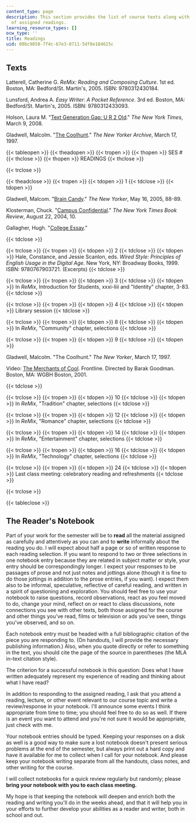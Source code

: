 ```yaml
---
content_type: page
description: This section provides the list of course texts along with the schedule
  of assigned readings.
learning_resource_types: []
ocw_type: ''
title: Readings
uid: 00bc9858-7f4c-67e3-0711-5df8e184615c
---
```


Texts
-----

Latterell, Catherine G. _ReMix: Reading and Composing Culture_. 1st ed. Boston, MA: Bedford/St. Martin's, 2005. ISBN: 9780312430184.

Lunsford, Andrea A. _Easy Writer: A Pocket Reference_. 3rd ed. Boston, MA: Bedford/St. Martin's, 2005. ISBN: 9780312433093.

Holson, Laura M. "[Text Generation Gap: U R 2 Old](http://www.nytimes.com/2008/03/09/business/09cell.html)." _The New York Times_, March 9, 2008.

Gladwell, Malcolm. "[The Coolhunt](https://www.newyorker.com/magazine/1997/03/17/the-coolhunt)." _The New Yorker Archive_, March 17, 1997.

{{< tableopen >}}
{{< theadopen >}}
{{< tropen >}}
{{< thopen >}}
SES #
{{< thclose >}}
{{< thopen >}}
READINGS
{{< thclose >}}

{{< trclose >}}

{{< theadclose >}}
{{< tropen >}}
{{< tdopen >}}
1
{{< tdclose >}}
{{< tdopen >}}


Gladwell, Malcom. "[Brain Candy](http://gladwell.typepad.com/)." _The New Yorker_, May 16, 2005, 88-89.

Klosterman, Chuck. "[Campus Confidential](http://query.nytimes.com/gst/fullpage.html?res=9F05E7DF173FF931A1575BC0A9629C8B63&pagewanted=print)." _The New York Times Book Review_, August 22, 2004, 10.

Gallagher, Hugh. "[College Essay](http://www-users.cs.york.ac.uk/susan/joke/essay.htm)."


{{< tdclose >}}

{{< trclose >}}
{{< tropen >}}
{{< tdopen >}}
2
{{< tdclose >}}
{{< tdopen >}}
Hale, Constance, and Jessie Scanlon, eds. _Wired Style: Principles of English Usage in the Digital Age_. New York, NY: Broadway Books, 1999. ISBN: 9780767903721. (Excerpts)
{{< tdclose >}}

{{< trclose >}}
{{< tropen >}}
{{< tdopen >}}
3
{{< tdclose >}}
{{< tdopen >}}
In _ReMix_, Introduction for Students, xxxi-liii and "Identity" chapter, 3-83.
{{< tdclose >}}

{{< trclose >}}
{{< tropen >}}
{{< tdopen >}}
4
{{< tdclose >}}
{{< tdopen >}}
Library session
{{< tdclose >}}

{{< trclose >}}
{{< tropen >}}
{{< tdopen >}}
8
{{< tdclose >}}
{{< tdopen >}}
In _ReMix_, "Community" chapter, selections
{{< tdclose >}}

{{< trclose >}}
{{< tropen >}}
{{< tdopen >}}
9
{{< tdclose >}}
{{< tdopen >}}


Gladwell, Malcolm. "The Coolhunt." _The New Yorker_, March 17, 1997.

Video: [The Merchants of Cool](http://www.pbs.org/wgbh/pages/frontline/shows/cool/). Frontline. Directed by Barak Goodman. Boston, MA: WGBH Boston, 2001.


{{< tdclose >}}

{{< trclose >}}
{{< tropen >}}
{{< tdopen >}}
10
{{< tdclose >}}
{{< tdopen >}}
In _ReMix_, "Tradition" chapter, selections
{{< tdclose >}}

{{< trclose >}}
{{< tropen >}}
{{< tdopen >}}
12
{{< tdclose >}}
{{< tdopen >}}
In _ReMix_, "Romance" chapter, selections
{{< tdclose >}}

{{< trclose >}}
{{< tropen >}}
{{< tdopen >}}
14
{{< tdclose >}}
{{< tdopen >}}
In _ReMix_, "Entertainment" chapter, selections
{{< tdclose >}}

{{< trclose >}}
{{< tropen >}}
{{< tdopen >}}
16
{{< tdclose >}}
{{< tdopen >}}
In _ReMix_, "Technology" chapter, selections
{{< tdclose >}}

{{< trclose >}}
{{< tropen >}}
{{< tdopen >}}
24
{{< tdclose >}}
{{< tdopen >}}
Last class meeting: celebratory reading and refreshments
{{< tdclose >}}

{{< trclose >}}

{{< tableclose >}}

The Reader's Notebook
---------------------

Part of your work for the semester will be to **read** all the material assigned as carefully and attentively as you can and to **write** informally about the reading you do. I will expect about half a page or so of written response to each reading selection. If you want to respond to two or three selections in one notebook entry because they are related in subject matter or style, your entry should be correspondingly longer. I expect your responses to be passages of prose and not just notes and jottings alone (though it is fine to do those jottings in addition to the prose entries, if you want). I expect them also to be informal, speculative, reflective of careful reading, and written in a spirit of questioning and exploration. You should feel free to use your notebook to raise questions, record observations, react as you feel moved to do, change your mind, reflect on or react to class discussions, note connections you see with other texts, both those assigned for the course and other things you've read, films or television or ads you've seen, things you've observed, and so on.

Each notebook entry must be headed with a full bibliographic citation of the piece you are responding to. (On handouts, I will provide the necessary publishing information.) Also, when you quote directly or refer to something in the text, you should cite the page of the source in parentheses (the MLA in-text citation style).

The criterion for a successful notebook is this question: Does what I have written adequately represent my experience of reading and thinking about what I have read?

In addition to responding to the assigned reading, I ask that you attend a reading, lecture, or other event relevant to our course topic and write a review/response in your notebook. I'll announce some events I think appropriate from time to time; you should feel free to do so as well. If there is an event you want to attend and you're not sure it would be appropriate, just check with me.

Your notebook entries should be typed. Keeping your responses on a disk as well is a good way to make sure a lost notebook doesn't present serious problems at the end of the semester, but always print out a hard copy and have it available for me to collect when I call for your notebook. And please keep your notebook writing separate from all the handouts, class notes, and other writing for the course.

I will collect notebooks for a quick review regularly but randomly; please **bring your notebook with you to each class meeting.**

My hope is that keeping the notebook will deepen and enrich both the reading and writing you'll do in the weeks ahead, and that it will help you in your efforts to further develop your abilities as a reader and writer, both in school and out.